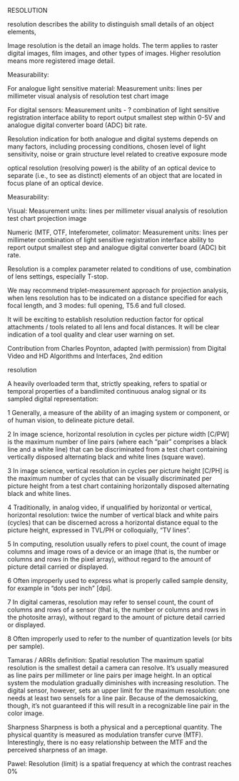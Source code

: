 RESOLUTION

resolution describes the ability to distinguish small details of an object elements, 
	 
Image resolution is the detail an image holds. The term applies to raster digital images, film images, and other types of images. Higher resolution means more registered image detail.
	
Measurability:

For analogue light sensitive material: 
Measurement units: lines per millimeter
visual analysis of resolution test chart image

For digital sensors: 
Measurement units - ?
combination of light sensitive registration interface ability to report output smallest step within 0-5V and analogue digital converter board (ADC) bit rate. 

Resolution indication for both analogue and digital systems depends on many factors, including processing conditions, chosen level of light sensitivity, noise or grain structure level related to creative exposure mode




optical resolution (resolving power) is the ability of an optical device to separate (i.e., to see as distinct) elements of an object that are located in focus plane of an optical device.

Measurability:

Visual: 
Measurement units: lines per millimeter
visual analysis of resolution test chart projection image 

Numeric (MTF, OTF, Inteferometer, colimator: 
Measurement units: lines per millimeter
combination of light sensitive registration interface ability to report output smallest step and analogue digital converter board (ADC) bit rate. 

Resolution is a complex parameter related to conditions of use, combination of lens settings, especially T-stop. 

We may recommend triplet-measurement approach for projection analysis, when lens resolution has to be indicated on a distance specified for each focal length, and 3 modes: full opening, T5.6 and full closed.

It will be exciting to establish resolution reduction factor for optical attachments / tools related to all lens and focal distances. It will be clear indication of a tool quality and clear user warning on set.



Contribution from Charles Poynton, adapted (with permission) from Digital Video and HD Algorithms and Interfaces, 2nd edition 

resolution 

A heavily overloaded term that, strictly speaking, refers to spatial or temporal properties of a bandlimited continuous analog signal or its sampled digital representation: 

1 Generally, a measure of the ability of an imaging system or component, or of human vision, to delineate picture detail. 

2 In image science, horizontal resolution in cycles per picture width [C/PW] is the maximum number of line pairs (where each “pair” comprises a black line and a white line) that can be discriminated from a test chart containing vertically disposed alternating black and white lines (square wave). 

3 In image science, vertical resolution in cycles per picture height [C/PH] is the maximum number of cycles that can be visually discriminated per picture height from a test chart containing horizontally disposed alternating black and white lines. 

4 Traditionally, in analog video, if unqualified by horizontal or vertical, horizontal resolution: twice the number of vertical black and white pairs (cycles) that can be discerned across a horizontal distance equal to the picture height, expressed in TVL/PH or colloquially, “TV lines”. 

5 In computing, resolution usually refers to pixel count, the count of image columns and image rows of a device or an image (that is, the number or columns and rows in the pixel array), without regard to the amount of picture detail carried or displayed. 

6 Often improperly used to express what is properly called sample density, for example in “dots per inch” [dpi]. 

7 In digital cameras, resolution may refer to sensel count, the count of columns and rows of a sensor (that is, the number or columns and rows in the photosite array), without regard to the amount of picture detail carried or displayed. 

8 Often improperly used to refer to the number of quantization levels (or bits per sample). 


Tamaras / ARRIs definition:
Spatial resolution
The maximum spatial resolution is the smallest detail a camera can resolve. It’s usually measured as line pairs per millimeter or line pairs per image height. In an optical system the modulation gradually diminishes with increasing resolution. The digital sensor, however, sets an upper limit for the maximum resolution: one needs at least two sensels for a line pair. Because of the demosaicking, though, it’s not guaranteed if this will result in a recognizable line pair in the color image.

Sharpness
Sharpness is both a physical and a perceptional quantity. The physical quantity is measured as modulation transfer curve (MTF). Interestingly, there is no easy relationship between the MTF and the perceived sharpness of an image.



Pawel:
Resolution (limit) is a spatial frequency at which the contrast reaches 0%
